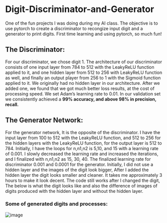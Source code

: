 # Digit-Discriminator-and-Generator
One of the fun projects I was doing during my AI class. The objective is to use pytorch to create a discriminator to recongize input digit and a generator to print digits.
First time learning and using pytorch, so much fun! 
## The Discriminator:
For our discriminator, we chose digit 1. The architecture of our discriminator consists of one input layer from 784 to 512 with the LeakyReLU function applied to it,
and one hidden layer from 512 to 256 with LeakyReLU function as well, and finally an output player from 256 to 1 with the Sigmoid function applied to it. We originally had no
hidden layer in our architecture. After we added one, we found that we got much better loss results, at the cost of processing speed. We set Adam’s learning rate to 0.01.
In our validation set we consistently achieved a <strong>99% accuracy, and above 98% in precision, recall. </strong> 

## The Generator Network:

For the generator network, It is the opposite of the discriminator. I have the input layer from 100 to 512 with the LeakyReLU function, and 512 to 256 for the hidden
layers with the LeakyReLU function, for the output layer is 512 to 784. Initially, I have the loops for n,n1,n2 is 5,10, and 15 with a learning rate of 0.001.
I slowly decreased the learning rate and increased the iterations, and I finalized with n,n1,n2 as 15, 30, 40. The finalized learning rate for discriminator 0.001 and 0.0001 for
the generator.
Initially, I did not use a hidden layer and the images of the digit look bigger, After I added the hidden layer the digit looks smaller and cleaner. It takes me approximately 3
hours to make it look decent. The code still works after I changed the digit, The below is what the digit looks
like and also the difference of images of digits produced with the hidden layer and without the hidden layer.
### Some of generated digits and processes:
![image](https://user-images.githubusercontent.com/71905429/152282143-6e58c5e8-c64d-4dc5-a2cf-8e9e24651aac.png)


